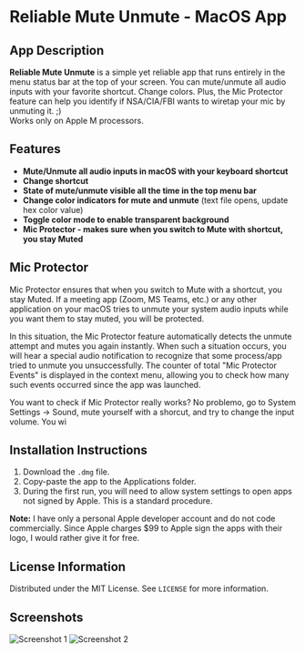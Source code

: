 # Reliable Mute Unmute - MacOS App

## App Description
**Reliable Mute Unmute** is a simple yet reliable app that runs entirely in the menu status bar at the top of your screen. You can mute/unmute all audio inputs with your favorite shortcut. Change colors. Plus, the Mic Protector feature can help you identify if NSA/CIA/FBI wants to wiretap your mic by unmuting it. ;)  
Works only on Apple M processors.

## Features
- **Mute/Unmute all audio inputs in macOS with your keyboard shortcut**
- **Change shortcut**
- **State of mute/unmute visible all the time in the top menu bar**
- **Change color indicators for mute and unmute** (text file opens, update hex color value)
- **Toggle color mode to enable transparent background**
- **Mic Protector - makes sure when you switch to Mute with shortcut, you stay Muted**

## Mic Protector
Mic Protector ensures that when you switch to Mute with a shortcut, you stay Muted. If a meeting app (Zoom, MS Teams, etc.) or any other application on your macOS tries to unmute your system audio inputs while you want them to stay muted, you will be protected. 

In this situation, the Mic Protector feature automatically detects the unmute attempt and mutes you again instantly. When such a situation occurs, you will hear a special audio notification to recognize that some process/app tried to unmute you unsuccessfully. The counter of total "Mic Protector Events" is displayed in the context menu, allowing you to check how many such events occurred since the app was launched.

You want to check if Mic Protector really works? No problemo, go to System Settings -> Sound, mute yourself with a shorcut, and try to change the input volume. You wi

## Installation Instructions
1. Download the `.dmg` file.
2. Copy-paste the app to the Applications folder.
3. During the first run, you will need to allow system settings to open apps not signed by Apple. This is a standard procedure.

**Note:** I have only a personal Apple developer account and do not code commercially. Since Apple charges $99 to Apple sign the apps with their logo, I would rather give it for free.

## License Information
Distributed under the MIT License. See `LICENSE` for more information.

## Screenshots
![Screenshot 1](url/to/screenshot1)
![Screenshot 2](url/to/screenshot2)
